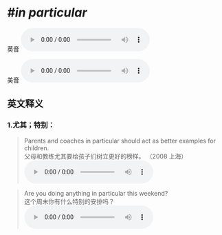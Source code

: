 # ***\#in particular*** 
英音
<audio src="./media/in particular1.aac" controls="controls"></audio>

美音
<audio src="./media/in particular2.aac" controls="controls"></audio>



  

英文释义
---
### 1.**尤其；特别：**  

 > Parents and coaches in particular should act as better examples for children.   
 > 父母和教练尤其要给孩子们树立更好的榜样。  （2008 上海）  
<audio src="./media/particular7.aac" controls="controls"></audio>

 > Are you doing anything in particular this weekend?  
 > 这个周末你有什么特别的安排吗？    
<audio src="./media/particular-8.aac" controls="controls"></audio>


